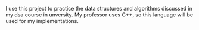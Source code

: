 I use this project to practice the data structures and algorithms discussed in my dsa course in unversity.
My professor uses C++, so this language will be used for my implementations.
